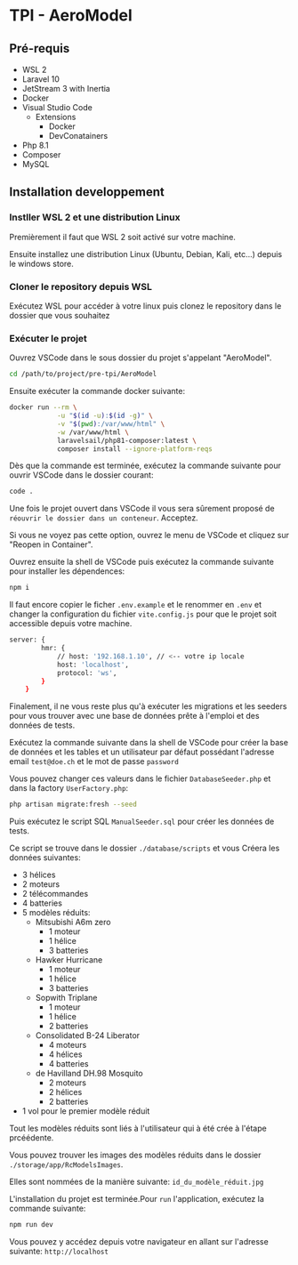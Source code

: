 # TPI - AeroModel

## Pré-requis

* WSL 2
* Laravel 10
* JetStream 3 with Inertia
* Docker
* Visual Studio Code
  * Extensions
    * Docker
    * DevConatainers
* Php 8.1
* Composer
* MySQL

## Installation developpement

### Instller WSL 2 et une distribution Linux

Premièrement il faut que WSL 2 soit activé sur votre machine.

Ensuite installez une distribution Linux (Ubuntu, Debian, Kali, etc...) depuis le windows store.

### Cloner le repository depuis WSL

Exécutez WSL pour accéder à votre linux puis clonez le repository dans le dossier que vous souhaitez

### Exécuter le projet

Ouvrez VSCode dans le sous dossier du projet s'appelant "AeroModel". 

```bash
cd /path/to/project/pre-tpi/AeroModel
```

Ensuite exécuter la commande docker suivante:

```bash
docker run --rm \
            -u "$(id -u):$(id -g)" \
            -v "$(pwd):/var/www/html" \
            -w /var/www/html \
            laravelsail/php81-composer:latest \
            composer install --ignore-platform-reqs
```

Dès que la commande est terminée, exécutez la commande suivante pour ouvrir VSCode dans le dossier courant:

```bash
code .
```

Une fois le projet ouvert dans VSCode il vous sera sûrement proposé de `réouvrir le dossier dans un conteneur`. Acceptez.

Si vous ne voyez pas cette option, ouvrez le menu de VSCode et cliquez sur "Reopen in Container".

Ouvrez ensuite la shell de VSCode puis exécutez la commande suivante pour installer les dépendences:

```bash
npm i
```

Il faut encore copier le ficher `.env.example` et le renommer en `.env` et changer la configuration du fichier `vite.config.js` pour que le projet soit accessible depuis votre machine.

```bash
server: {
        hmr: {
            // host: '192.168.1.10', // <-- votre ip locale
            host: 'localhost',
            protocol: 'ws',
        }
    }
```

Finalement, il ne vous reste plus qu'à exécuter les migrations et les seeders pour vous trouver avec une base de données prête à l'emploi et des données de tests.

Exécutez la commande suivante dans la shell de VSCode pour créer la base de données et les tables et un utilisateur par défaut possédant l'adresse email `test@doe.ch` et le mot de passe `password` 

Vous pouvez changer ces valeurs dans le fichier `DatabaseSeeder.php` et dans la factory `UserFactory.php`:
 
```bash
php artisan migrate:fresh --seed
```

Puis exécutez le script SQL `ManualSeeder.sql` pour créer les données de tests.

Ce script se trouve dans le dossier `./database/scripts` et vous Créera les données suivantes:
* 3 hélices
* 2 moteurs
* 2 télécommandes
* 4 batteries
* 5 modèles réduits:
  * Mitsubishi A6m zero
    * 1 moteur
    * 1 hélice
    * 3 batteries
  * Hawker Hurricane
    * 1 moteur
    * 1 hélice
    * 3 batteries
  * Sopwith Triplane
    * 1 moteur
    * 1 hélice
    * 2 batteries
  * Consolidated B-24 Liberator
    * 4 moteurs
    * 4 hélices
    * 4 batteries
  * de Havilland DH.98 Mosquito
    * 2 moteurs
    * 2 hélices
    * 2 batteries
* 1 vol pour le premier modèle réduit

Tout les modèles réduits sont liés à l'utilisateur qui à été crée à l'étape prcéédente. 

Vous pouvez trouver les images des modèles réduits dans le dossier `./storage/app/RcModelsImages`.

Elles sont nommées de la manière suivante: `id_du_modèle_réduit.jpg`

L'installation du projet est terminée.Pour `run` l'application, exécutez la commande suivante:

```bash
npm run dev
```

Vous pouvez y accédez depuis votre navigateur en allant sur l'adresse suivante: `http://localhost`